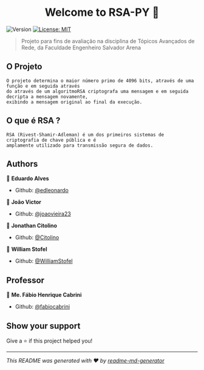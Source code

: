 <h1 align="center">Welcome to RSA-PY 👋</h1>
<p>
  <img alt="Version" src="https://img.shields.io/badge/version-1.0.0-blue.svg?cacheSeconds=2592000" />
  <a href="#" target="_blank">
    <img alt="License: MIT" src="https://img.shields.io/badge/License-MIT-yellow.svg" />
  </a>
</p>

> Projeto para fins de avaliação na disciplina de Tópicos Avançados de Rede, da Faculdade Engenheiro Salvador Arena

## O Projeto

```
O projeto determina o maior número primo de 4096 bits, através de uma função e em seguida através 
do através de um algoritmoRSA criptografa uma mensagem e em seguida decripta a mensagem novamente, 
exibindo a mensagem original ao final da execução.
```

## O que é RSA ?

```
RSA (Rivest-Shamir-Adleman) é um dos primeiros sistemas de criptografia de chave pública e é 
amplamente utilizado para transmissão segura de dados.
```

## Authors

👤 **Eduardo Alves**

* Github: [@edleonardo](https://github.com/edleonardo)

👤 **João Victor**

* Github: [@joaovieira23](https://github.com/joaovieira23)

👤 **Jonathan Citolino**

* Github: [@Citolino](https://github.com/Citolino)

👤 **William Stofel**

* Github: [@WilliamStofel](https://github.com/WilliamStofel)

## Professor

👤 **Me. Fábio Henrique Cabrini**

* Github: [@fabiocabrini](https://github.com/fabiocabrini)

## Show your support

Give a ⭐️ if this project helped you!

***
_This README was generated with ❤️ by [readme-md-generator](https://github.com/kefranabg/readme-md-generator)_
